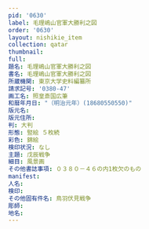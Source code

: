 ```yaml
---
pid: '0630'
label: 毛理嶋山官軍大勝利之図
order: '0630'
layout: nishikie_item
collection: qatar
thumbnail: 
full: 
題名: 毛理嶋山官軍大勝利之図
書名: 毛理嶋山官軍大勝利之図
所蔵機関: 東京大学史料編纂所
請求記号: '0380-47'
画工名: 照皇斎国広筆
和暦年月日: "（明治元年）(18680550550)"
版元名: 
版元住所: 
判: 大判
形態: 竪絵 ５枚続
彩色: 錦絵
検印状況: なし
主題: 戊辰戦争
細目: 風景画
その他書誌事項: ０３８０－４６の内1枚欠のもの
manifest: 
人名: 
検印: 
その他固有件名: 鳥羽伏見戦争
彫師: 
地名: 
---
```

